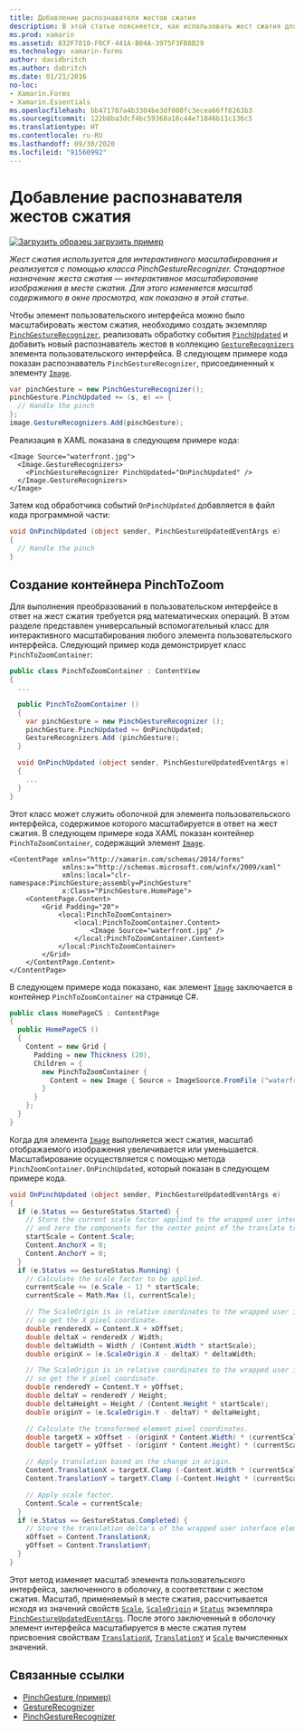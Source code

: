 ```yaml
---
title: Добавление распознавателя жестов сжатия
description: В этой статье поясняется, как использовать жест сжатия для интерактивного масштабирования изображения в месте сжатия.
ms.prod: xamarin
ms.assetid: 832F7810-F0CF-441A-B04A-3975F3FB8B29
ms.technology: xamarin-forms
author: davidbritch
ms.author: dabritch
ms.date: 01/21/2016
no-loc:
- Xamarin.Forms
- Xamarin.Essentials
ms.openlocfilehash: bb471787a4b3304be3df008fc3ecea66ff8263b3
ms.sourcegitcommit: 122b8ba3dcf4bc59368a16c44e71846b11c136c5
ms.translationtype: HT
ms.contentlocale: ru-RU
ms.lasthandoff: 09/30/2020
ms.locfileid: "91560992"
---
```

# <a name="add-a-pinch-gesture-recognizer"></a>Добавление распознавателя жестов сжатия

[![Загрузить образец](~/media/shared/download.png) загрузить пример](https://docs.microsoft.com/samples/xamarin/xamarin-forms-samples/workingwithgestures-pinchgesture)

_Жест сжатия используется для интерактивного масштабирования и реализуется с помощью класса PinchGestureRecognizer. Стандартное назначение жеста сжатия — интерактивное масштабирование изображения в месте сжатия. Для этого изменяется масштаб содержимого в окне просмотра, как показано в этой статье._

Чтобы элемент пользовательского интерфейса можно было масштабировать жестом сжатия, необходимо создать экземпляр [`PinchGestureRecognizer`](xref:Xamarin.Forms.PinchGestureRecognizer), реализовать обработку события [`PinchUpdated`](xref:Xamarin.Forms.PinchGestureRecognizer.PinchUpdated) и добавить новый распознаватель жестов в коллекцию [`GestureRecognizers`](xref:Xamarin.Forms.View.GestureRecognizers) элемента пользовательского интерфейса. В следующем примере кода показан распознаватель `PinchGestureRecognizer`, присоединенный к элементу [`Image`](xref:Xamarin.Forms.Image).

```csharp
var pinchGesture = new PinchGestureRecognizer();
pinchGesture.PinchUpdated += (s, e) => {
  // Handle the pinch
};
image.GestureRecognizers.Add(pinchGesture);
```

Реализация в XAML показана в следующем примере кода:

```xaml
<Image Source="waterfront.jpg">
  <Image.GestureRecognizers>
    <PinchGestureRecognizer PinchUpdated="OnPinchUpdated" />
  </Image.GestureRecognizers>
</Image>
```

Затем код обработчика событий `OnPinchUpdated` добавляется в файл кода программной части:

```csharp
void OnPinchUpdated (object sender, PinchGestureUpdatedEventArgs e)
{
  // Handle the pinch
}
```

## <a name="creating-a-pinchtozoom-container"></a>Создание контейнера PinchToZoom

Для выполнения преобразований в пользовательском интерфейсе в ответ на жест сжатия требуется ряд математических операций. В этом разделе представлен универсальный вспомогательный класс для интерактивного масштабирования любого элемента пользовательского интерфейса. Следующий пример кода демонстрирует класс `PinchToZoomContainer`:

```csharp
public class PinchToZoomContainer : ContentView
{
  ...

  public PinchToZoomContainer ()
  {
    var pinchGesture = new PinchGestureRecognizer ();
    pinchGesture.PinchUpdated += OnPinchUpdated;
    GestureRecognizers.Add (pinchGesture);
  }

  void OnPinchUpdated (object sender, PinchGestureUpdatedEventArgs e)
  {
    ...
  }
}
```

Этот класс может служить оболочкой для элемента пользовательского интерфейса, содержимое которого масштабируется в ответ на жест сжатия. В следующем примере кода XAML показан контейнер `PinchToZoomContainer`, содержащий элемент [`Image`](xref:Xamarin.Forms.Image).

```xaml
<ContentPage xmlns="http://xamarin.com/schemas/2014/forms"
             xmlns:x="http://schemas.microsoft.com/winfx/2009/xaml"
             xmlns:local="clr-namespace:PinchGesture;assembly=PinchGesture"
             x:Class="PinchGesture.HomePage">
    <ContentPage.Content>
        <Grid Padding="20">
            <local:PinchToZoomContainer>
                <local:PinchToZoomContainer.Content>
                    <Image Source="waterfront.jpg" />
                </local:PinchToZoomContainer.Content>
            </local:PinchToZoomContainer>
        </Grid>
    </ContentPage.Content>
</ContentPage>
```

В следующем примере кода показано, как элемент [`Image`](xref:Xamarin.Forms.Image) заключается в контейнер `PinchToZoomContainer` на странице C#.

```csharp
public class HomePageCS : ContentPage
{
  public HomePageCS ()
  {
    Content = new Grid {
      Padding = new Thickness (20),
      Children = {
        new PinchToZoomContainer {
          Content = new Image { Source = ImageSource.FromFile ("waterfront.jpg") }
        }
      }
    };
  }
}
```

Когда для элемента [`Image`](xref:Xamarin.Forms.Image) выполняется жест сжатия, масштаб отображаемого изображения увеличивается или уменьшается. Масштабирование осуществляется с помощью метода `PinchZoomContainer.OnPinchUpdated`, который показан в следующем примере кода.

```csharp
void OnPinchUpdated (object sender, PinchGestureUpdatedEventArgs e)
{
  if (e.Status == GestureStatus.Started) {
    // Store the current scale factor applied to the wrapped user interface element,
    // and zero the components for the center point of the translate transform.
    startScale = Content.Scale;
    Content.AnchorX = 0;
    Content.AnchorY = 0;
  }
  if (e.Status == GestureStatus.Running) {
    // Calculate the scale factor to be applied.
    currentScale += (e.Scale - 1) * startScale;
    currentScale = Math.Max (1, currentScale);

    // The ScaleOrigin is in relative coordinates to the wrapped user interface element,
    // so get the X pixel coordinate.
    double renderedX = Content.X + xOffset;
    double deltaX = renderedX / Width;
    double deltaWidth = Width / (Content.Width * startScale);
    double originX = (e.ScaleOrigin.X - deltaX) * deltaWidth;

    // The ScaleOrigin is in relative coordinates to the wrapped user interface element,
    // so get the Y pixel coordinate.
    double renderedY = Content.Y + yOffset;
    double deltaY = renderedY / Height;
    double deltaHeight = Height / (Content.Height * startScale);
    double originY = (e.ScaleOrigin.Y - deltaY) * deltaHeight;

    // Calculate the transformed element pixel coordinates.
    double targetX = xOffset - (originX * Content.Width) * (currentScale - startScale);
    double targetY = yOffset - (originY * Content.Height) * (currentScale - startScale);

    // Apply translation based on the change in origin.
    Content.TranslationX = targetX.Clamp (-Content.Width * (currentScale - 1), 0);
    Content.TranslationY = targetY.Clamp (-Content.Height * (currentScale - 1), 0);

    // Apply scale factor.
    Content.Scale = currentScale;
  }
  if (e.Status == GestureStatus.Completed) {
    // Store the translation delta's of the wrapped user interface element.
    xOffset = Content.TranslationX;
    yOffset = Content.TranslationY;
  }
}
```

Этот метод изменяет масштаб элемента пользовательского интерфейса, заключенного в оболочку, в соответствии с жестом сжатия. Масштаб, применяемый в месте сжатия, рассчитывается исходя из значений свойств [`Scale`](xref:Xamarin.Forms.PinchGestureUpdatedEventArgs.Scale), [`ScaleOrigin`](xref:Xamarin.Forms.PinchGestureUpdatedEventArgs.ScaleOrigin) и [`Status`](xref:Xamarin.Forms.PinchGestureUpdatedEventArgs.Status) экземпляра [`PinchGestureUpdatedEventArgs`](xref:Xamarin.Forms.PinchGestureUpdatedEventArgs). После этого заключенный в оболочку элемент интерфейса масштабируется в месте сжатия путем присвоения свойствам [`TranslationX`](xref:Xamarin.Forms.VisualElement.TranslationX), [`TranslationY`](xref:Xamarin.Forms.VisualElement.TranslationY) и [`Scale`](xref:Xamarin.Forms.VisualElement.Scale) вычисленных значений.

## <a name="related-links"></a>Связанные ссылки

- [PinchGesture (пример)](/samples/xamarin/xamarin-forms-samples/workingwithgestures-pinchgesture)
- [GestureRecognizer](xref:Xamarin.Forms.GestureRecognizer)
- [PinchGestureRecognizer](xref:Xamarin.Forms.PinchGestureRecognizer)